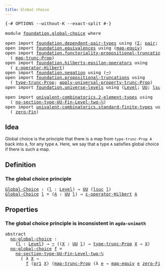 ```yaml
---
title: Global choice
---
```


<pre class="Agda"><a id="39" class="Symbol">{-#</a> <a id="43" class="Keyword">OPTIONS</a> <a id="51" class="Pragma">--without-K</a> <a id="63" class="Pragma">--exact-split</a> <a id="77" class="Symbol">#-}</a>

<a id="82" class="Keyword">module</a> <a id="89" href="foundation.global-choice.html" class="Module">foundation.global-choice</a> <a id="114" class="Keyword">where</a>

<a id="121" class="Keyword">open</a> <a id="126" class="Keyword">import</a> <a id="133" href="foundation.dependent-pair-types.html" class="Module">foundation.dependent-pair-types</a> <a id="165" class="Keyword">using</a> <a id="171" class="Symbol">(</a><a id="172" href="foundation-core.dependent-pair-types.html#515" class="Record">Σ</a><a id="173" class="Symbol">;</a> <a id="175" href="foundation-core.dependent-pair-types.html#588" class="InductiveConstructor">pair</a><a id="179" class="Symbol">;</a> <a id="181" href="foundation-core.dependent-pair-types.html#605" class="Field">pr1</a><a id="184" class="Symbol">;</a> <a id="186" href="foundation-core.dependent-pair-types.html#617" class="Field">pr2</a><a id="189" class="Symbol">)</a>
<a id="191" class="Keyword">open</a> <a id="196" class="Keyword">import</a> <a id="203" href="foundation.equivalences.html" class="Module">foundation.equivalences</a> <a id="227" class="Keyword">using</a> <a id="233" class="Symbol">(</a><a id="234" href="foundation-core.equivalences.html#1821" class="Function">map-equiv</a><a id="243" class="Symbol">)</a>
<a id="245" class="Keyword">open</a> <a id="250" class="Keyword">import</a> <a id="257" href="foundation.functoriality-propositional-truncation.html" class="Module">foundation.functoriality-propositional-truncation</a> <a id="307" class="Keyword">using</a>
  <a id="315" class="Symbol">(</a> <a id="317" href="foundation.functoriality-propositional-truncation.html#1456" class="Function">map-trunc-Prop</a><a id="331" class="Symbol">)</a>
<a id="333" class="Keyword">open</a> <a id="338" class="Keyword">import</a> <a id="345" href="foundation.hilberts-epsilon-operators.html" class="Module">foundation.hilberts-epsilon-operators</a> <a id="383" class="Keyword">using</a>
  <a id="391" class="Symbol">(</a> <a id="393" href="foundation.hilberts-epsilon-operators.html#675" class="Function">ε-operator-Hilbert</a><a id="411" class="Symbol">)</a>
<a id="413" class="Keyword">open</a> <a id="418" class="Keyword">import</a> <a id="425" href="foundation.negation.html" class="Module">foundation.negation</a> <a id="445" class="Keyword">using</a> <a id="451" class="Symbol">(</a><a id="452" href="foundation-core.negation.html#465" class="Function">¬</a><a id="453" class="Symbol">)</a>
<a id="455" class="Keyword">open</a> <a id="460" class="Keyword">import</a> <a id="467" href="foundation.propositional-truncations.html" class="Module">foundation.propositional-truncations</a> <a id="504" class="Keyword">using</a>
  <a id="512" class="Symbol">(</a> <a id="514" href="foundation.propositional-truncations.html#2048" class="Function">type-trunc-Prop</a><a id="529" class="Symbol">;</a> <a id="531" href="foundation.propositional-truncations.html#5611" class="Function">apply-universal-property-trunc-Prop</a><a id="566" class="Symbol">)</a>
<a id="568" class="Keyword">open</a> <a id="573" class="Keyword">import</a> <a id="580" href="foundation.universe-levels.html" class="Module">foundation.universe-levels</a> <a id="607" class="Keyword">using</a> <a id="613" class="Symbol">(</a><a id="614" href="Agda.Primitive.html#597" class="Postulate">Level</a><a id="619" class="Symbol">;</a> <a id="621" href="foundation-core.universe-levels.html#235" class="Primitive">UU</a><a id="623" class="Symbol">;</a> <a id="625" href="Agda.Primitive.html#780" class="Primitive">lsuc</a><a id="629" class="Symbol">)</a>

<a id="632" class="Keyword">open</a> <a id="637" class="Keyword">import</a> <a id="644" href="univalent-combinatorics.2-element-types.html" class="Module">univalent-combinatorics.2-element-types</a> <a id="684" class="Keyword">using</a>
  <a id="692" class="Symbol">(</a> <a id="694" href="univalent-combinatorics.2-element-types.html#18847" class="Function">no-section-type-UU-Fin-Level-two-ℕ</a><a id="728" class="Symbol">)</a>
<a id="730" class="Keyword">open</a> <a id="735" class="Keyword">import</a> <a id="742" href="univalent-combinatorics.standard-finite-types.html" class="Module">univalent-combinatorics.standard-finite-types</a> <a id="788" class="Keyword">using</a>
  <a id="796" class="Symbol">(</a> <a id="798" href="univalent-combinatorics.standard-finite-types.html#7083" class="Function">zero-Fin</a><a id="806" class="Symbol">)</a>
</pre>
## Idea

Global choice is the principle that there is a map from `type-trunc-Prop A` back into `A`, for any type `A`. Here, we say that a type `A` satisfies global choice if there is such a map.

## Definition

### The global choice principle

<pre class="Agda"><a id="Global-Choice"></a><a id="1065" href="foundation.global-choice.html#1065" class="Function">Global-Choice</a> <a id="1079" class="Symbol">:</a> <a id="1081" class="Symbol">(</a><a id="1082" href="foundation.global-choice.html#1082" class="Bound">l</a> <a id="1084" class="Symbol">:</a> <a id="1086" href="Agda.Primitive.html#597" class="Postulate">Level</a><a id="1091" class="Symbol">)</a> <a id="1093" class="Symbol">→</a> <a id="1095" href="foundation-core.universe-levels.html#235" class="Primitive">UU</a> <a id="1098" class="Symbol">(</a><a id="1099" href="Agda.Primitive.html#780" class="Primitive">lsuc</a> <a id="1104" href="foundation.global-choice.html#1082" class="Bound">l</a><a id="1105" class="Symbol">)</a>
<a id="1107" href="foundation.global-choice.html#1065" class="Function">Global-Choice</a> <a id="1121" href="foundation.global-choice.html#1121" class="Bound">l</a> <a id="1123" class="Symbol">=</a> <a id="1125" class="Symbol">(</a><a id="1126" href="foundation.global-choice.html#1126" class="Bound">A</a> <a id="1128" class="Symbol">:</a> <a id="1130" href="foundation-core.universe-levels.html#235" class="Primitive">UU</a> <a id="1133" href="foundation.global-choice.html#1121" class="Bound">l</a><a id="1134" class="Symbol">)</a> <a id="1136" class="Symbol">→</a> <a id="1138" href="foundation.hilberts-epsilon-operators.html#675" class="Function">ε-operator-Hilbert</a> <a id="1157" href="foundation.global-choice.html#1126" class="Bound">A</a>
</pre>
## Properties

### The global choice principle is inconsistent in `agda-unimath`

<pre class="Agda"><a id="1254" class="Keyword">abstract</a>
  <a id="no-global-choice"></a><a id="1265" href="foundation.global-choice.html#1265" class="Function">no-global-choice</a> <a id="1282" class="Symbol">:</a>
    <a id="1288" class="Symbol">{</a><a id="1289" href="foundation.global-choice.html#1289" class="Bound">l</a> <a id="1291" class="Symbol">:</a> <a id="1293" href="Agda.Primitive.html#597" class="Postulate">Level</a><a id="1298" class="Symbol">}</a> <a id="1300" class="Symbol">→</a> <a id="1302" href="foundation-core.negation.html#465" class="Function">¬</a> <a id="1304" class="Symbol">((</a><a id="1306" href="foundation.global-choice.html#1306" class="Bound">X</a> <a id="1308" class="Symbol">:</a> <a id="1310" href="foundation-core.universe-levels.html#235" class="Primitive">UU</a> <a id="1313" href="foundation.global-choice.html#1289" class="Bound">l</a><a id="1314" class="Symbol">)</a> <a id="1316" class="Symbol">→</a> <a id="1318" href="foundation.propositional-truncations.html#2048" class="Function">type-trunc-Prop</a> <a id="1334" href="foundation.global-choice.html#1306" class="Bound">X</a> <a id="1336" class="Symbol">→</a> <a id="1338" href="foundation.global-choice.html#1306" class="Bound">X</a><a id="1339" class="Symbol">)</a>
  <a id="1343" href="foundation.global-choice.html#1265" class="Function">no-global-choice</a> <a id="1360" href="foundation.global-choice.html#1360" class="Bound">f</a> <a id="1362" class="Symbol">=</a>
    <a id="1368" href="univalent-combinatorics.2-element-types.html#18847" class="Function">no-section-type-UU-Fin-Level-two-ℕ</a>
      <a id="1409" class="Symbol">(</a> <a id="1411" class="Symbol">λ</a> <a id="1413" href="foundation.global-choice.html#1413" class="Bound">X</a> <a id="1415" class="Symbol">→</a>
        <a id="1425" href="foundation.global-choice.html#1360" class="Bound">f</a> <a id="1427" class="Symbol">(</a><a id="1428" href="foundation-core.dependent-pair-types.html#605" class="Field">pr1</a> <a id="1432" href="foundation.global-choice.html#1413" class="Bound">X</a><a id="1433" class="Symbol">)</a> <a id="1435" class="Symbol">(</a><a id="1436" href="foundation.functoriality-propositional-truncation.html#1456" class="Function">map-trunc-Prop</a> <a id="1451" class="Symbol">(λ</a> <a id="1454" href="foundation.global-choice.html#1454" class="Bound">e</a> <a id="1456" class="Symbol">→</a> <a id="1458" href="foundation-core.equivalences.html#1821" class="Function">map-equiv</a> <a id="1468" href="foundation.global-choice.html#1454" class="Bound">e</a> <a id="1470" href="univalent-combinatorics.standard-finite-types.html#7083" class="Function">zero-Fin</a><a id="1478" class="Symbol">)</a> <a id="1480" class="Symbol">(</a><a id="1481" href="foundation-core.dependent-pair-types.html#617" class="Field">pr2</a> <a id="1485" href="foundation.global-choice.html#1413" class="Bound">X</a><a id="1486" class="Symbol">)))</a>
</pre>
